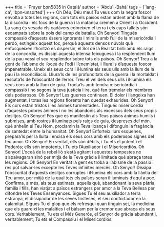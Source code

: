 +++
title = 'Prayer bpn5835 in Català'
author = 'Abdu'l-Bahá'
tags = ['lang-ca', 'bpn-unsorted']
+++
Oh Déu, Déu meu! Tu veus com la negra foscor envolta a totes les regions, com tots els països estan ardent amb la flama de la discòrdia i els focs de la guerra i la matança cremen a Orient i a Occident. La sang és vesada els cadàvers cobreixen el terra i els caps tallats són escampats sobre la pols del camp de batalla.
Oh Senyor! Tingués compassió d’aquests éssers ignorants i mira’ls amb l’ull de la misericòrdia i perdó, extingeix aquest foc, perquè aquests densos núvols què enfosqueixen l’horitzó es dispersin, el Sol de la Realitat brilli amb els raigs de la concòrdia, es dissipi aquesta intensa feixuguesa i la resplendent llum de la pau vessi el seu resplendor sobre tots els països.
Oh Senyor! Treu a la gent de l’abisme de l’oceà de l’odi i l’enemistat, i lliura’ls d’aquesta foscor impenetrable. Uneix els seus cors i il·lumina els seus ulls amb la llum de la pau i la reconciliació. Lliura’ls de les profunditats de la guerra i la mortaldat i rescata’ls de l’obscuritat de l’error. Treu el vel dels seus ulls i il·lumina els seus cors amb la llum de guia. Tracta’ls amb tendra misericòrdia i compassió i no segons la teva justícia i ira, què fan tremolar els membres dels poderosos.
Oh Senyor! Les guerres continuen. El dolor i l’angoixa han augmentat, i totes les regions florents han quedat exhaurides.
Oh Senyor! Els cors estan tristos i les ànimes turmentades. Tingués misericòrdia d’aquestes pobres ànimes i no les abandonis als excessos dels seus propis desitjos.
Oh Senyor! Fes que es manifestin als Teus països ànimes humils i submises, amb rostres il·luminats pels raigs de guia, despreses del món, què anhelin el Teu Nom, proclamin la Teva lloança i difonguin la fragància de santedat entre la humanitat.
Oh Senyor! Enforteix llurs esquenes, prepara’ls per la lluita i encisa els seus cors amb els poderosos signes del teu amor.
Oh Senyor! En veritat, ells són dèbils, i Tu ets el potent i el Poderós; ells són impotents, i Tu ets l’Auxiliador i el Misericordiós.
Oh Senyor! L’oceà de la rebel·lió s’està agitant i aquestes tempestes no s’apaivagaran sinó per mitjà de la Teva gràcia il·limitada què abraça totes les regions.
Oh Senyor! En veritat la gent es troba a l’abisme de la passió i res pot salvar-les excepte les Teves infinites mercès.
Oh Senyor! Dissipa l’obscuritat d’aquests desitjos corruptes i il·lumina els cors amb la llàntia del Teu amor, per mitjà de la qual tots els països seran il·luminats d’aquí a poc. Confirma, a més, als teus estimats, aquells què, abandonant la seva pàtria, família i fills, han viatjat a països estrangers per amor a la Teva Bellesa per difondre les Teves Ensenyances. Sigues Tu el seu auxiliador a terra estranya, el dissipador de les seves tristeses, el seu confortador en la calamitat. Sigues Tu el glop que els refresqui quan tinguin set, la medicina que els guareixi les malalties i el bàlsam per la cremor que abraça els seus cors.
Veritablement, Tu ets el Més Generós, el Senyor de gràcia abundant i, veritablement, Tu ets el Compassiu i el Misericordiós.
